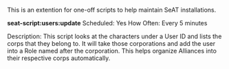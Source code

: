 This is an extention for one-off scripts to help maintain SeAT installations.

**seat-script:users:update**
Scheduled: Yes
How Often: Every 5 minutes

Description:  This script looks at the characters under a User ID and lists the corps that they belong to.  It will take those corporations and add the user into a Role named after the corporation.  This helps organize Alliances into their respective corps automatically.

